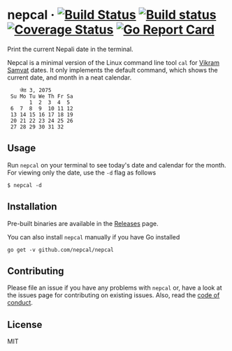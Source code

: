 # nepcal &middot; [![Build Status](https://travis-ci.org/srishanbhattarai/nepcal.svg?branch=master)](https://travis-ci.org/srishanbhattarai/nepcal) [![Build status](https://ci.appveyor.com/api/projects/status/6vm0m2ph6usjvdn4/branch/master?svg=true)](https://ci.appveyor.com/project/srishanbhattarai/nepcal-j10el/branch/master) [![Coverage Status](https://coveralls.io/repos/github/srishanbhattarai/nepcal/badge.svg?branch=master)](https://coveralls.io/github/srishanbhattarai/nepcal?branch=master) [![Go Report Card](https://goreportcard.com/badge/github.com/srishanbhattarai/nepcal)](https://goreportcard.com/report/github.com/srishanbhattarai/nepcal)
Print the current Nepali date in the terminal.

Nepcal is a minimal version of the Linux command line tool `cal` for [Vikram Samvat](https://en.wikipedia.org/wiki/Vikram_Samvat) dates. It only implements the default command, which shows the current date, and month in a neat calendar.
```
    जेठ 3, 2075
 Su Mo Tu We Th Fr Sa
       1  2  3  4  5
 6  7  8  9  10 11 12
 13 14 15 16 17 18 19
 20 21 22 23 24 25 26
 27 28 29 30 31 32
```

## Usage
Run `nepcal` on your terminal to see today's date and calendar for the month. For viewing only the date,
use the `-d` flag as follows

```
$ nepcal -d
```

## Installation
Pre-built binaries are available in the [Releases](https://github.com/nepcal/nepcal/releases) page.

You can also install `nepcal` manually if you have Go installed
```
go get -v github.com/nepcal/nepcal
```

## Contributing
Please file an issue if you have any problems with `nepcal` or, have a look at the issues page for contributing on existing issues. Also, read the [code of conduct](https://github.com/nepcal/nepcal/blob/master/CODE_OF_CONDUCT.md).

## License
MIT
